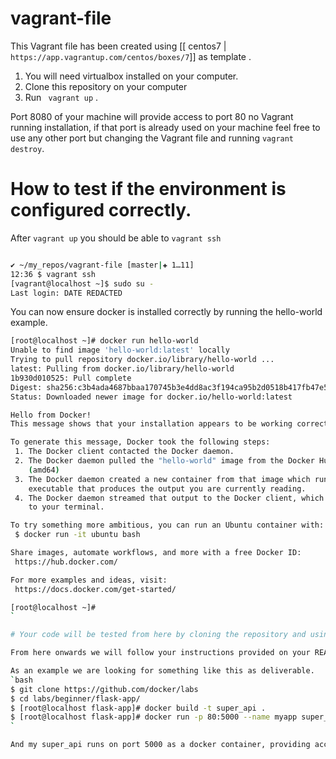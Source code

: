 # vagrant-file


This Vagrant file has been created using [[ centos7 | ``https://app.vagrantup.com/centos/boxes/7``]] as template .


1) You will need virtualbox installed on your computer.
2) Clone this repository on your computer
3) Run ` vagrant up` .


Port 8080 of your machine will provide access to port 80 no Vagrant running installation, if that port is already used on your machine feel free to use any other port but changing the Vagrant file and running `vagrant destroy`. 


# How to test if the environment is configured correctly.

After `vagrant up` you should be able to `vagrant ssh` 

```bash

✔ ~/my_repos/vagrant-file [master|✚ 1…11]
12:36 $ vagrant ssh
[vagrant@localhost ~]$ sudo su -
Last login: DATE REDACTED
```

You can now ensure docker is installed correctly by running the hello-world example.

```bash
[root@localhost ~]# docker run hello-world
Unable to find image 'hello-world:latest' locally
Trying to pull repository docker.io/library/hello-world ...
latest: Pulling from docker.io/library/hello-world
1b930d010525: Pull complete
Digest: sha256:c3b4ada4687bbaa170745b3e4dd8ac3f194ca95b2d0518b417fb47e5879d9b5f
Status: Downloaded newer image for docker.io/hello-world:latest

Hello from Docker!
This message shows that your installation appears to be working correctly.

To generate this message, Docker took the following steps:
 1. The Docker client contacted the Docker daemon.
 2. The Docker daemon pulled the "hello-world" image from the Docker Hub.
    (amd64)
 3. The Docker daemon created a new container from that image which runs the
    executable that produces the output you are currently reading.
 4. The Docker daemon streamed that output to the Docker client, which sent it
    to your terminal.

To try something more ambitious, you can run an Ubuntu container with:
 $ docker run -it ubuntu bash

Share images, automate workflows, and more with a free Docker ID:
 https://hub.docker.com/

For more examples and ideas, visit:
 https://docs.docker.com/get-started/

[root@localhost ~]#
`

# Your code will be tested from here by cloning the repository and using docker to build its container.

From here onwards we will follow your instructions provided on your README file.

As an example we are looking for something like this as deliverable.
`bash
$ git clone https://github.com/docker/labs
$ cd labs/beginner/flask-app/
$ [root@localhost flask-app]# docker build -t super_api .
$ [root@localhost flask-app]# docker run -p 80:5000 --name myapp super_api
`

And my super_api runs on port 5000 as a docker container, providing access to the Vagrant system on port 80, and Vagrant is providing access to such port to our external OS on port 8080. We will test your solution from that point onwards following your instructions. 


